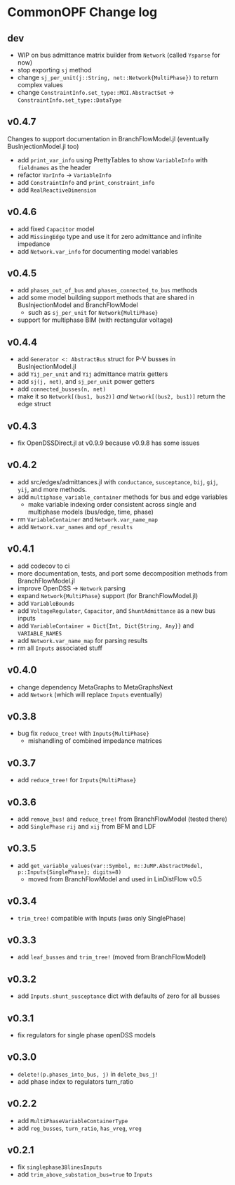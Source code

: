 # CommonOPF Change log

## dev
- WIP on bus admittance matrix builder from `Network` (called `Ysparse` for now)
- stop exporting `sj` method
- change `sj_per_unit(j::String, net::Network{MultiPhase})` to return complex values
- change `ConstraintInfo.set_type::MOI.AbstractSet` -> `ConstraintInfo.set_type::DataType`

## v0.4.7
Changes to support documentation in BranchFlowModel.jl (eventually BusInjectionModel.jl too)
- add `print_var_info` using PrettyTables to show `VariableInfo` with `fieldnames` as the header
- refactor `VarInfo` -> `VariableInfo`
- add `ConstraintInfo` and `print_constraint_info`
- add `RealReactiveDimension`

## v0.4.6
- add fixed `Capacitor` model
- add `MissingEdge` type and use it for zero admittance and infinite impedance
- add `Network.var_info` for documenting model variables

## v0.4.5
- add `phases_out_of_bus` and `phases_connected_to_bus` methods
- add some model building support methods that are shared in BusInjectionModel and BranchFlowModel
    - such as `sj_per_unit` for `Network{MultiPhase}`
- support for multiphase BIM (with rectangular voltage)

## v0.4.4
- add `Generator <: AbstractBus` struct for P-V busses in BusInjectionModel.jl
- add `Yij_per_unit` and `Yij` admittance matrix getters
- add `sj(j, net)`, and `sj_per_unit` power getters
- add `connected_busses(n, net)`
- make it so `Network[(bus1, bus2)]` _and_ `Network[(bus2, bus1)]` return the edge struct

## v0.4.3
- fix OpenDSSDirect.jl at v0.9.9 because v0.9.8 has some issues

## v0.4.2 
- add src/edges/admittances.jl with `conductance`, `susceptance`, `bij`, `gij`, `yij`, and more methods.
- add `multiphase_variable_container` methods for bus and edge variables
    - make variable indexing order consistent across single and multiphase models (bus/edge, time,
      phase)
- rm `VariableContainer` and `Network.var_name_map`
- add `Network.var_names` and `opf_results`

## v0.4.1
- add codecov to ci
- more documentation, tests, and port some decomposition methods from BranchFlowModel.jl
- improve OpenDSS -> `Network` parsing
- expand `Network{MultiPhase}` support (for BranchFlowModel.jl)
- add `VariableBounds`
- add `VoltageRegulator`, `Capacitor`, and `ShuntAdmittance` as a new bus inputs
- add `VariableContainer = Dict{Int, Dict{String, Any}}` and `VARIABLE_NAMES`
- add `Network.var_name_map` for parsing results
- rm all `Inputs` associated stuff

## v0.4.0
- change dependency MetaGraphs to MetaGraphsNext
- add `Network` (which will replace `Inputs` eventually)

## v0.3.8
- bug fix `reduce_tree!` with `Inputs{MultiPhase}`
    - mishandling of combined impedance matrices

## v0.3.7
- add `reduce_tree!` for `Inputs{MultiPhase}`

## v0.3.6
- add `remove_bus!` and `reduce_tree!` from BranchFlowModel (tested there)
- add `SinglePhase` `rij` and `xij` from BFM and LDF

## v0.3.5
- add `get_variable_values(var::Symbol, m::JuMP.AbstractModel, p::Inputs{SinglePhase}; digits=8)`
    - moved from BranchFlowModel and used in LinDistFlow v0.5

## v0.3.4
- `trim_tree!` compatible with Inputs (was only SinglePhase)

## v0.3.3
- add `leaf_busses` and `trim_tree!` (moved from BranchFlowModel)

## v0.3.2
- add `Inputs.shunt_susceptance` dict with defaults of zero for all busses

## v0.3.1
- fix regulators for single phase openDSS models

## v0.3.0
-  `delete!(p.phases_into_bus, j)` in `delete_bus_j!`
- add phase index to regulators turn_ratio

## v0.2.2
- add `MultiPhaseVariableContainerType`
- add `reg_busses`, `turn_ratio`, `has_vreg`, `vreg`

## v0.2.1 
- fix `singlephase38linesInputs`
- add `trim_above_substation_bus=true` to `Inputs`